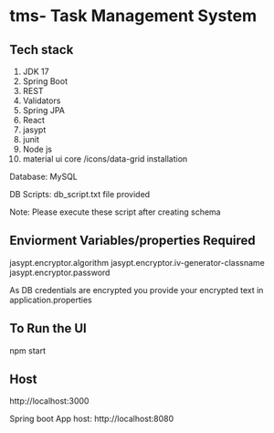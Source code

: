 # tms- Task Management System

Tech stack
---------------
1) JDK 17
2) Spring Boot 
3) REST
4) Validators
5) Spring JPA
6) React
7) jasypt
8) junit
9) Node js
9) material ui core /icons/data-grid installation 

Database: MySQL

DB Scripts: db_script.txt file provided

Note: Please execute these script after creating schema


Enviorment Variables/properties Required
--------------------------------
jasypt.encryptor.algorithm
jasypt.encryptor.iv-generator-classname
jasypt.encryptor.password

As DB credentials are encrypted you provide  your encrypted  text in application.properties

To Run the UI
--------------

npm start

Host
------
http://localhost:3000

Spring boot App  host: http://localhost:8080



